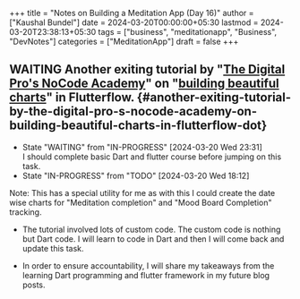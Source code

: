 +++
title = "Notes on Building a Meditation App (Day 16)"
author = ["Kaushal Bundel"]
date = 2024-03-20T00:00:00+05:30
lastmod = 2024-03-20T23:38:13+05:30
tags = ["business", "meditationapp", "Business", "DevNotes"]
categories = ["MeditationApp"]
draft = false
+++

## <span class="org-todo todo WAITING">WAITING</span> Another exiting tutorial by "[The Digital Pro's NoCode Academy](https://www.youtube.com/@the_digitalpro)" on  "[building beautiful charts](https://www.youtube.com/watch?v=Dr5xHfk1nQY&ab_channel=TheDigitalPro%27sNoCodeAcademy)" in Flutterflow. {#another-exiting-tutorial-by-the-digital-pro-s-nocode-academy-on-building-beautiful-charts-in-flutterflow-dot}

-   State "WAITING"    from "IN-PROGRESS" <span class="timestamp-wrapper"><span class="timestamp">[2024-03-20 Wed 23:31] </span></span> <br />
    I should complete basic Dart and flutter course before jumping on this task.
-   State "IN-PROGRESS" from "TODO"       <span class="timestamp-wrapper"><span class="timestamp">[2024-03-20 Wed 18:12]</span></span>

Note: This has a special utility for me as with this I could create the date wise charts for "Meditation completion" and "Mood Board Completion" tracking.

-   The tutorial involved lots of custom code. The custom code is nothing but Dart code. I will learn to code in Dart and then I will come back and update this task.

-   In order to ensure accountability, I will share my takeaways from the learning Dart programming and flutter framework in my future blog posts.
